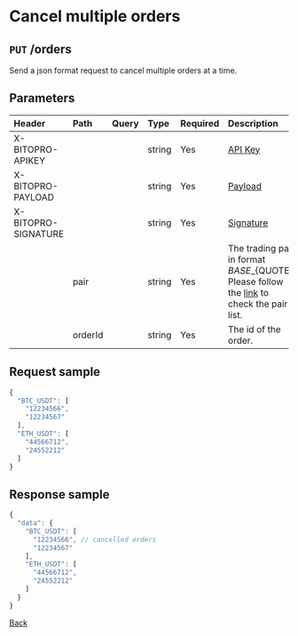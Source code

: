 # Cancel multiple orders

## `PUT` /orders

Send a json format request to cancel multiple orders at a time.

## Parameters

| Header | Path | Query | Type | Required | Description | Default | Range | Example |
| :--- | :--- | :--- | :--- | :--- | :--- | :--- | :--- | :--- |
| X-BITOPRO-APIKEY |  |  | string | Yes | [API Key](../rest/authentication.md#api-key) |  |  |  |
| X-BITOPRO-PAYLOAD |  |  | string | Yes | [Payload](../rest/authentication.md#payload) |  |  |  |
| X-BITOPRO-SIGNATURE |  |  | string | Yes | [Signature](../rest/authentication.md#signature) |  |  |  |
|  | pair |  | string | Yes | The trading pair in format ${BASE}\_${QUOTE}, Please follow the [link](https://www.bitopro.com/fees) to check the pair list. |  |  | bito\_eth |
|  | orderId |  | string | Yes | The id of the order. |  |  | 2959906694 |

## Request sample

```javascript
{
  "BTC_USDT": [
    "12234566",
    "12234567"
  ],
  "ETH_USDT": [
    "44566712",
    "24552212"
  ]
}
```

## Response sample

```javascript
{
  "data": {
    "BTC_USDT": [
      "12234566", // cancelled orders
      "12234567"
    ],
    "ETH_USDT": [
      "44566712",
      "24552212"
    ]
  }
}
```

[Back](../rest.md)

